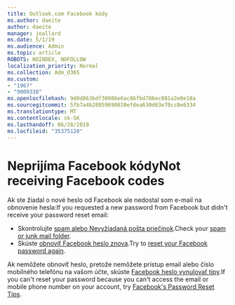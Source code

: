 ```yaml
---
title: Outlook.com Facebook kódy
ms.author: daeite
author: daeite
manager: joallard
ms.date: 5/1/19
ms.audience: Admin
ms.topic: article
ROBOTS: NOINDEX, NOFOLLOW
localization_priority: Normal
ms.collection: Adm_O365
ms.custom:
- "1967"
- "9000338"
ms.openlocfilehash: 9d0d863bdf30986e6ac86fbd786ec881a2e0e18a
ms.sourcegitcommit: 5fb7a4b28859690020efdea630d03e70cc0e6334
ms.translationtype: MT
ms.contentlocale: sk-SK
ms.lasthandoff: 06/28/2019
ms.locfileid: "35375120"
---
```

# <a name="not-receiving-facebook-codes"></a><span data-ttu-id="e20d3-102">Neprijíma Facebook kódy</span><span class="sxs-lookup"><span data-stu-id="e20d3-102">Not receiving Facebook codes</span></span>

<span data-ttu-id="e20d3-103">Ak ste žiadal o nové heslo od Facebook ale nedostal som e-mail na obnovenie hesla:</span><span class="sxs-lookup"><span data-stu-id="e20d3-103">If you requested a new password from Facebook but didn't receive your password reset email:</span></span>

- <span data-ttu-id="e20d3-104">Skontrolujte [spam alebo Nevyžiadaná pošta priečinok](https://outlook.live.com/mail/junkemail).</span><span class="sxs-lookup"><span data-stu-id="e20d3-104">Check your [spam or junk mail folder](https://outlook.live.com/mail/junkemail).</span></span>
- <span data-ttu-id="e20d3-105">Skúste [obnoviť Facebook heslo znova](https://www.facebook.com/help/213395615347144?helpref=faq_content).</span><span class="sxs-lookup"><span data-stu-id="e20d3-105">Try to [reset your Facebook password again](https://www.facebook.com/help/213395615347144?helpref=faq_content).</span></span>

<span data-ttu-id="e20d3-106">Ak nemôžete obnoviť heslo, pretože nemôžete prístup email alebo číslo mobilného telefónu na vašom účte, skúste [Facebook heslo vynulovať tipy](https://www.facebook.com/help/218815984812734).</span><span class="sxs-lookup"><span data-stu-id="e20d3-106">If you can't reset your password because you can't access the email or mobile phone number on your account, try [Facebook's Password Reset Tips](https://www.facebook.com/help/218815984812734).</span></span>